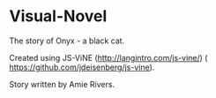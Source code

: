 # Visual-Novel
The story of Onyx - a black cat.

Created using JS-ViNE (http://langintro.com/js-vine/) ( https://github.com/jdeisenberg/js-vine).

Story written by Amie Rivers.
